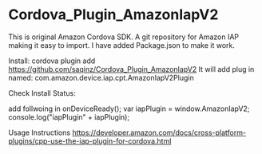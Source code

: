 # Cordova_Plugin_AmazonIapV2
This is original Amazon Cordova SDK.
A git repository for Amazon IAP making it easy to import. I have added Package.json to make it work.

Install:
cordova plugin add https://github.com/saqinz/Cordova_Plugin_AmazonIapV2
It will add plug in named: com.amazon.device.iap.cpt.AmazonIapV2Plugin

Check Install Status:

add follwoing in onDeviceReady();
        var iapPlugin = window.AmazonIapV2;
        console.log("iapPlugin" + iapPlugin);
        
Usage Instructions
https://developer.amazon.com/docs/cross-platform-plugins/cpp-use-the-iap-plugin-for-cordova.html

